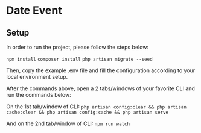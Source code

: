 # Date Event

## Setup

In order to run the project, please follow the steps below:

`npm install`
`composer install`
`php artisan migrate --seed`

Then, copy the example .env file and fill the configuration according to your local environment setup.

After the commands above, open a 2 tabs/windows of your favorite CLI and run the commands below:

On the 1st tab/window of CLI:
`php artisan config:clear && php artisan cache:clear && php artisan config:cache && php artisan serve`

And on the 2nd tab/window of CLI:
`npm run watch`
